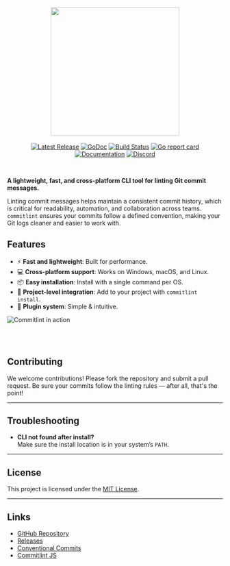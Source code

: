 <br />
<p align="center">
  <img src="https://uploads.jurien.dev/Arcticduck/commitlint.png" width="300px" />
  <br>
  <br>
  <a href="https://github.com/jurienhamaker/commitlint/releases"><img src="https://img.shields.io/github/release/jurienhamaker/commitlint.svg" alt="Latest Release"></a>
  <a href="https://pkg.go.dev/github.com/jurienhamaker/commitlint?tab=doc"><img src="https://godoc.org/github.com/jurienhamaker/commitlint?status.svg" alt="GoDoc"></a>
  <a href="https://github.com/jurienhamaker/commitlint/actions"><img src="https://github.com/jurienhamaker/commitlint/actions/workflows/release.yml/badge.svg?event=release" alt="Build Status"></a>
  <a href="https://goreportcard.com/report/github.com/jurienhamaker/commitlint"><img src="https://goreportcard.com/badge/github.com/jurienhamaker/commitlint" alt="Go report card"></a>
  <br>
  <a href="https://commitlint.jurien.dev"><img src="https://img.shields.io/badge/documentation-blue?logo=mdBook" alt="Documentation"></a>
  <a href="https://discord.gg/UttZbEd9zn"><img src="https://img.shields.io/discord/1164669271310356507?logo=discord&label=Discord" alt="Discord"></a>
</p>
  <br>

**A lightweight, fast, and cross-platform CLI tool for linting Git commit messages.**

Linting commit messages helps maintain a consistent commit history, which is critical for readability, automation, and collaboration across teams. `commitlint` ensures your commits follow a defined convention, making your Git logs cleaner and easier to work with.

## Features

- ⚡ **Fast and lightweight**: Built for performance.
- 💻 **Cross-platform support**: Works on Windows, macOS, and Linux.
- 📦 **Easy installation**: Install with a single command per OS.
- 🔧 **Project-level integration**: Add to your project with `commitlint install`.
- 💉 **Plugin system**: Simple & intuitive.

![Commitlint in action](https://uploads.jurien.dev/Blacklab/commitlint-example.gif)

<br /><br />

## Contributing

We welcome contributions! Please fork the repository and submit a pull request. Be sure your commits follow the linting rules — after all, that's the point!

---

## Troubleshooting

- **CLI not found after install?**  
  Make sure the install location is in your system’s `PATH`.

---

## License

This project is licensed under the [MIT License](LICENSE).

---

## Links

- [GitHub Repository](https://github.com/jurienhamaker/commitlint)
- [Releases](https://github.com/jurienhamaker/commitlint/releases)
- [Conventional Commits](https://www.conventionalcommits.org/)
- [Commitlint JS](https://commitlint.js.org/)
